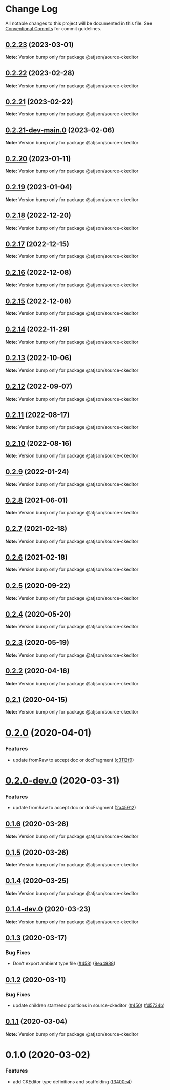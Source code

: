 # Change Log

All notable changes to this project will be documented in this file.
See [Conventional Commits](https://conventionalcommits.org) for commit guidelines.

## [0.2.23](https://github.com/CondeNast/atjson/compare/@atjson/source-ckeditor@0.2.22...@atjson/source-ckeditor@0.2.23) (2023-03-01)

**Note:** Version bump only for package @atjson/source-ckeditor

## [0.2.22](https://github.com/CondeNast/atjson/compare/@atjson/source-ckeditor@0.2.21...@atjson/source-ckeditor@0.2.22) (2023-02-28)

**Note:** Version bump only for package @atjson/source-ckeditor

## [0.2.21](https://github.com/CondeNast/atjson/compare/@atjson/source-ckeditor@0.2.21-dev-main.0...@atjson/source-ckeditor@0.2.21) (2023-02-22)

**Note:** Version bump only for package @atjson/source-ckeditor

## [0.2.21-dev-main.0](https://github.com/CondeNast/atjson/compare/@atjson/source-ckeditor@0.2.20...@atjson/source-ckeditor@0.2.21-dev-main.0) (2023-02-06)

**Note:** Version bump only for package @atjson/source-ckeditor

## [0.2.20](https://github.com/CondeNast/atjson/compare/@atjson/source-ckeditor@0.2.19...@atjson/source-ckeditor@0.2.20) (2023-01-11)

**Note:** Version bump only for package @atjson/source-ckeditor

## [0.2.19](https://github.com/CondeNast/atjson/compare/@atjson/source-ckeditor@0.2.18...@atjson/source-ckeditor@0.2.19) (2023-01-04)

**Note:** Version bump only for package @atjson/source-ckeditor

## [0.2.18](https://github.com/CondeNast/atjson/compare/@atjson/source-ckeditor@0.2.17...@atjson/source-ckeditor@0.2.18) (2022-12-20)

**Note:** Version bump only for package @atjson/source-ckeditor

## [0.2.17](https://github.com/CondeNast/atjson/compare/@atjson/source-ckeditor@0.2.16...@atjson/source-ckeditor@0.2.17) (2022-12-15)

**Note:** Version bump only for package @atjson/source-ckeditor

## [0.2.16](https://github.com/CondeNast/atjson/compare/@atjson/source-ckeditor@0.2.15...@atjson/source-ckeditor@0.2.16) (2022-12-08)

**Note:** Version bump only for package @atjson/source-ckeditor

## [0.2.15](https://github.com/CondeNast/atjson/compare/@atjson/source-ckeditor@0.2.14...@atjson/source-ckeditor@0.2.15) (2022-12-08)

**Note:** Version bump only for package @atjson/source-ckeditor

## [0.2.14](https://github.com/CondeNast/atjson/compare/@atjson/source-ckeditor@0.2.13...@atjson/source-ckeditor@0.2.14) (2022-11-29)

**Note:** Version bump only for package @atjson/source-ckeditor

## [0.2.13](https://github.com/CondeNast/atjson/compare/@atjson/source-ckeditor@0.2.12...@atjson/source-ckeditor@0.2.13) (2022-10-06)

**Note:** Version bump only for package @atjson/source-ckeditor

## [0.2.12](https://github.com/CondeNast/atjson/compare/@atjson/source-ckeditor@0.2.11...@atjson/source-ckeditor@0.2.12) (2022-09-07)

**Note:** Version bump only for package @atjson/source-ckeditor

## [0.2.11](https://github.com/CondeNast/atjson/compare/@atjson/source-ckeditor@0.2.10...@atjson/source-ckeditor@0.2.11) (2022-08-17)

**Note:** Version bump only for package @atjson/source-ckeditor

## [0.2.10](https://github.com/CondeNast/atjson/compare/@atjson/source-ckeditor@0.2.9...@atjson/source-ckeditor@0.2.10) (2022-08-16)

**Note:** Version bump only for package @atjson/source-ckeditor

## [0.2.9](https://github.com/CondeNast/atjson/compare/@atjson/source-ckeditor@0.2.8...@atjson/source-ckeditor@0.2.9) (2022-01-24)

**Note:** Version bump only for package @atjson/source-ckeditor

## [0.2.8](https://github.com/CondeNast/atjson/compare/@atjson/source-ckeditor@0.2.7...@atjson/source-ckeditor@0.2.8) (2021-06-01)

**Note:** Version bump only for package @atjson/source-ckeditor

## [0.2.7](https://github.com/CondeNast/atjson/compare/@atjson/source-ckeditor@0.2.6...@atjson/source-ckeditor@0.2.7) (2021-02-18)

**Note:** Version bump only for package @atjson/source-ckeditor

## [0.2.6](https://github.com/CondeNast/atjson/compare/@atjson/source-ckeditor@0.2.5...@atjson/source-ckeditor@0.2.6) (2021-02-18)

**Note:** Version bump only for package @atjson/source-ckeditor

## [0.2.5](https://github.com/CondeNast/atjson/compare/@atjson/source-ckeditor@0.2.4...@atjson/source-ckeditor@0.2.5) (2020-09-22)

**Note:** Version bump only for package @atjson/source-ckeditor

## [0.2.4](https://github.com/CondeNast/atjson/compare/@atjson/source-ckeditor@0.2.3...@atjson/source-ckeditor@0.2.4) (2020-05-20)

**Note:** Version bump only for package @atjson/source-ckeditor

## [0.2.3](https://github.com/CondeNast/atjson/compare/@atjson/source-ckeditor@0.2.2...@atjson/source-ckeditor@0.2.3) (2020-05-19)

**Note:** Version bump only for package @atjson/source-ckeditor

## [0.2.2](https://github.com/CondeNast/atjson/compare/@atjson/source-ckeditor@0.2.1...@atjson/source-ckeditor@0.2.2) (2020-04-16)

**Note:** Version bump only for package @atjson/source-ckeditor

## [0.2.1](https://github.com/CondeNast/atjson/compare/@atjson/source-ckeditor@0.2.0...@atjson/source-ckeditor@0.2.1) (2020-04-15)

**Note:** Version bump only for package @atjson/source-ckeditor

# [0.2.0](https://github.com/CondeNast/atjson/compare/@atjson/source-ckeditor@0.1.6...@atjson/source-ckeditor@0.2.0) (2020-04-01)

### Features

- update fromRaw to accept doc or docFragment ([c3112f9](https://github.com/CondeNast/atjson/commit/c3112f99671381eb3abd5e7e019ffc36b76035b3))

# [0.2.0-dev.0](https://github.com/CondeNast/atjson/compare/@atjson/source-ckeditor@0.1.6...@atjson/source-ckeditor@0.2.0-dev.0) (2020-03-31)

### Features

- update fromRaw to accept doc or docFragment ([2a45912](https://github.com/CondeNast/atjson/commit/2a45912796a2c7ec043acf6ef227337b50e3754f))

## [0.1.6](https://github.com/CondeNast/atjson/compare/@atjson/source-ckeditor@0.1.5...@atjson/source-ckeditor@0.1.6) (2020-03-26)

**Note:** Version bump only for package @atjson/source-ckeditor

## [0.1.5](https://github.com/CondeNast/atjson/compare/@atjson/source-ckeditor@0.1.4...@atjson/source-ckeditor@0.1.5) (2020-03-26)

**Note:** Version bump only for package @atjson/source-ckeditor

## [0.1.4](https://github.com/CondeNast/atjson/compare/@atjson/source-ckeditor@0.1.3...@atjson/source-ckeditor@0.1.4) (2020-03-25)

**Note:** Version bump only for package @atjson/source-ckeditor

## [0.1.4-dev.0](https://github.com/CondeNast/atjson/compare/@atjson/source-ckeditor@0.1.3...@atjson/source-ckeditor@0.1.4-dev.0) (2020-03-23)

**Note:** Version bump only for package @atjson/source-ckeditor

## [0.1.3](https://github.com/CondeNast/atjson/compare/@atjson/source-ckeditor@0.1.2...@atjson/source-ckeditor@0.1.3) (2020-03-17)

### Bug Fixes

- Don't export ambient type file ([#458](https://github.com/CondeNast/atjson/issues/458)) ([8ea4988](https://github.com/CondeNast/atjson/commit/8ea49881eedb08231fc11c552de688503915a4c8))

## [0.1.2](https://github.com/CondeNast/atjson/compare/@atjson/source-ckeditor@0.1.1...@atjson/source-ckeditor@0.1.2) (2020-03-11)

### Bug Fixes

- update children start/end positions in source-ckeditor ([#450](https://github.com/CondeNast/atjson/issues/450)) ([fd5734b](https://github.com/CondeNast/atjson/commit/fd5734bc1e44e5db417dbf67e99a81217019f742))

## [0.1.1](https://github.com/CondeNast/atjson/compare/@atjson/source-ckeditor@0.1.0...@atjson/source-ckeditor@0.1.1) (2020-03-04)

**Note:** Version bump only for package @atjson/source-ckeditor

# 0.1.0 (2020-03-02)

### Features

- add CKEditor type definitions and scaffolding ([f3400c4](https://github.com/CondeNast/atjson/commit/f3400c43cd3467a723328f8ada0306f3bdba75c0))
